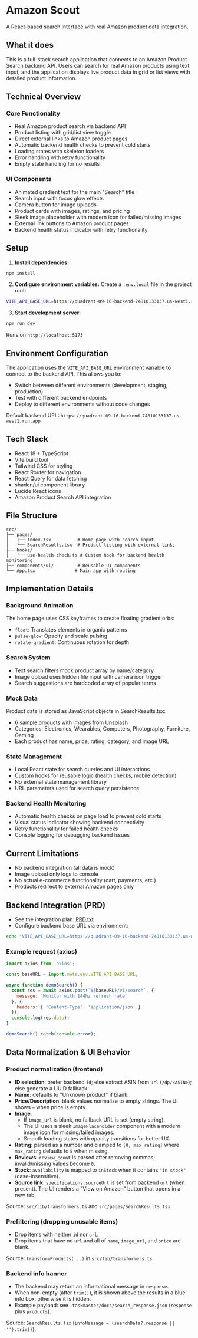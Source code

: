 # Amazon Scout

A React-based search interface with real Amazon product data integration.

## What it does

This is a full-stack search application that connects to an Amazon Product Search backend API. Users can search for real Amazon products using text input, and the application displays live product data in grid or list views with detailed product information.

## Technical Overview

### Core Functionality
- Real Amazon product search via backend API
- Product listing with grid/list view toggle
- Direct external links to Amazon product pages
- Automatic backend health checks to prevent cold starts
- Loading states with skeleton loaders
- Error handling with retry functionality
- Empty state handling for no results

### UI Components
- Animated gradient text for the main "Search" title
- Search input with focus glow effects
- Camera button for image uploads
- Product cards with images, ratings, and pricing
- Sleek image placeholder with modern icon for failed/missing images
- External link buttons to Amazon product pages
- Backend health status indicator with retry functionality

## Setup

1. **Install dependencies:**
```bash
npm install
```

2. **Configure environment variables:**
Create a `.env.local` file in the project root:
```bash
VITE_API_BASE_URL=https://quadrant-09-16-backend-74810133137.us-west1.run.app
```

3. **Start development server:**
```bash
npm run dev
```

Runs on `http://localhost:5173`

## Environment Configuration

The application uses the `VITE_API_BASE_URL` environment variable to connect to the backend API. This allows you to:
- Switch between different environments (development, staging, production)
- Test with different backend endpoints
- Deploy to different environments without code changes

Default backend URL: `https://quadrant-09-16-backend-74810133137.us-west1.run.app`

## Tech Stack

- React 18 + TypeScript
- Vite build tool
- Tailwind CSS for styling
- React Router for navigation
- React Query for data fetching
- shadcn/ui component library
- Lucide React icons
- Amazon Product Search API integration

## File Structure

```
src/
├── pages/
│   ├── Index.tsx          # Home page with search input
│   └── SearchResults.tsx  # Product listing with external links
├── hooks/
│   └── use-health-check.ts # Custom hook for backend health monitoring
├── components/ui/         # Reusable UI components
└── App.tsx               # Main app with routing
```

## Implementation Details

### Background Animation
The home page uses CSS keyframes to create floating gradient orbs:
- `float`: Translates elements in organic patterns
- `pulse-glow`: Opacity and scale pulsing
- `rotate-gradient`: Continuous rotation for depth

### Search System
- Text search filters mock product array by name/category
- Image upload uses hidden file input with camera icon trigger
- Search suggestions are hardcoded array of popular terms

### Mock Data
Product data is stored as JavaScript objects in SearchResults.tsx:
- 6 sample products with images from Unsplash
- Categories: Electronics, Wearables, Computers, Photography, Furniture, Gaming
- Each product has name, price, rating, category, and image URL

### State Management
- Local React state for search queries and UI interactions
- Custom hooks for reusable logic (health checks, mobile detection)
- No external state management library
- URL parameters used for search query persistence

### Backend Health Monitoring
- Automatic health checks on page load to prevent cold starts
- Visual status indicator showing backend connectivity
- Retry functionality for failed health checks
- Console logging for debugging backend issues

## Current Limitations

- No backend integration (all data is mock)
- Image upload only logs to console
- No actual e-commerce functionality (cart, payments, etc.)
- Products redirect to external Amazon pages only

## Backend Integration (PRD)

- See the integration plan: [PRD.txt](mdc:.taskmaster/docs/PRD.txt)
- Configure backend base URL via environment:

```bash
echo "VITE_API_BASE_URL=https://quadrant-09-16-backend-74810133137.us-west1.run.app" > .env.local
```

### Example request (axios)

```js
import axios from 'axios';

const baseURL = import.meta.env.VITE_API_BASE_URL;

async function demoSearch() {
  const res = await axios.post(`${baseURL}/v1/search`, {
    message: 'Monitor with 144hz refresh rate'
  }, {
    headers: { 'Content-Type': 'application/json' }
  });
  console.log(res.data);
}

demoSearch().catch(console.error);
```

## Data Normalization & UI Behavior

### Product normalization (frontend)
- **ID selection**: prefer backend `id`; else extract ASIN from `url` (`/dp/<ASIN>`); else generate a UUID fallback.
- **Name**: defaults to "Unknown product" if blank.
- **Price/Description**: blank values normalize to empty strings. The UI shows `—` when price is empty.
- **Image**:
  - If `image_url` is blank, no fallback URL is set (empty string).
  - The UI uses a sleek `ImagePlaceholder` component with a modern image icon for missing/failed images.
  - Smooth loading states with opacity transitions for better UX.
- **Rating**: parsed as a number and clamped to `[0, max_rating]` where `max_rating` defaults to `5` when missing.
- **Reviews**: `review_count` is parsed after removing commas; invalid/missing values become `0`.
- **Stock**: `availability` is mapped to `inStock` when it contains `"in stock"` (case-insensitive).
- **Source link**: `specifications.sourceUrl` is set from backend `url` (when present). The UI renders a "View on Amazon" button that opens in a new tab.

Source: `src/lib/transformers.ts` and `src/pages/SearchResults.tsx`.

### Prefiltering (dropping unusable items)
- Drop items with neither `id` nor `url`.
- Drop items that have no `url` and all of `name`, `image_url`, and `price` are blank.

Source: `transformProducts(...)` in `src/lib/transformers.ts`.

### Backend info banner
- The backend may return an informational message in `response`.
- When non-empty (after `trim()`), it is shown above the results in a blue info box; otherwise it is hidden.
- Example payload: see `.taskmaster/docs/search_response.json` (`response` plus `products`).

Source: `SearchResults.tsx` (`infoMessage = (searchData?.response || '').trim()`).

